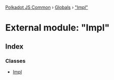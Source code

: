 [Polkadot JS Common](../README.md) › [Globals](../globals.md) › ["Impl"](_impl_.md)

# External module: "Impl"

## Index

### Classes

* [Impl](../classes/_impl_.impl.md)
